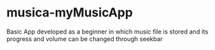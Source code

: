 # musica-myMusicApp
Basic App developed as a beginner in which music file is stored and its progress and volume can be changed through seekbar

